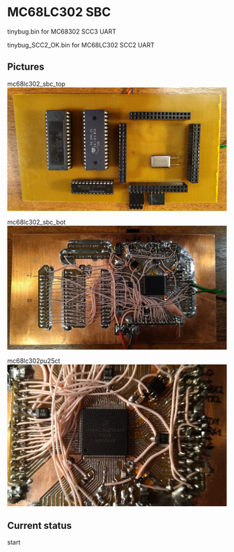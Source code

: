 
MC68LC302 SBC
==========
tinybug.bin for MC68302 SCC3 UART

tinybug_SCC2_OK.bin for MC68LC302 SCC2 UART
 
## Pictures

mc68lc302_sbc_top  
![mc68lc302_sbc_top ](/mc68lc302_sbc_top.jpg)

mc68lc302_sbc_bot   
![mc68lc302_sbc_bot](/mc68lc302_sbc_bot.jpg)

mc68lc302pu25ct  
![mc68lc302pu25ct](/mc68lc302pu25ct.jpg)

## Current status

start
